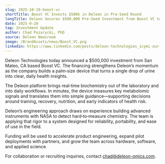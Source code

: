 ```yaml
---
slug: 2025-10-19-boost-vc
shortTitle: Boost VC Invests $500k in Deleon in Pre-Seed Round
longTitle: Deleon Secures $500,000 Pre-Seed Investment from Boost VC to Advance At‑Home Biochemical Sensing
date: 2025-9-20
tag: Investment Update
author: Chad Pozarycki, PhD
source: Deleon Newsroom
image: /BrandAssets/news/Boost_VC.png
linkedin: https://www.linkedin.com/posts/deleon-technologies_icymi-our-cofounder-chad-pozarycki-phd-activity-7367164151661568002-l7Uv
---
```


Deleon Technologies today announced a $500,000 investment from San Mateo, CA based Boost VC. The financing strengthens Deleon’s momentum as the company builds a palm‑size device that turns a single drop of urine into clear, daily health insights.


The Deleon platform brings real‑time biochemistry out of the laboratory and into daily workflows. In minutes, the device measures key metabolomic signals and translates them into simple guidance—supporting decisions around training, recovery, nutrition, and early indicators of health risk.


Deleon’s engineering approach draws on experience building advanced instruments with NASA to detect hard‑to‑measure chemistry. The team is applying that rigor to a system designed for reliability, portability, and ease of use in the field.


Funding will be used to accelerate product engineering, expand pilot deployments with partners, and grow the team across hardware, software, and applied science.


For collaboration or recruiting inquiries, contact [chad@deleon-omics.com](mailto:chad@deleon-omics.com).
